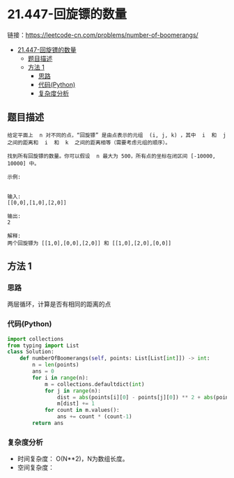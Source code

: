 # 21.447-回旋镖的数量

链接：https://leetcode-cn.com/problems/number-of-boomerangs/

- [21.447-回旋镖的数量](#21447-回旋镖的数量)
    - [题目描述](#题目描述)
    - [方法 1](#方法-1)
        - [思路](#思路)
        - [代码(Python)](#代码Python)
        - [复杂度分析](#复杂度分析)

## 题目描述
```
给定平面上  n 对不同的点，“回旋镖” 是由点表示的元组  (i, j, k) ，其中  i  和  j  之间的距离和  i  和  k  之间的距离相等（需要考虑元组的顺序）。

找到所有回旋镖的数量。你可以假设  n 最大为 500，所有点的坐标在闭区间 [-10000, 10000] 中。

示例:


输入:
[[0,0],[1,0],[2,0]]

输出:
2

解释:
两个回旋镖为 [[1,0],[0,0],[2,0]] 和 [[1,0],[2,0],[0,0]]

```

## 方法 1

### 思路
两层循环，计算是否有相同的距离的点

### 代码(Python)
```python
import collections
from typing import List
class Solution:
    def numberOfBoomerangs(self, points: List[List[int]]) -> int:
        n = len(points)
        ans = 0
        for i in range(n):
            m = collections.defaultdict(int)
            for j in range(n):
                dist = abs(points[i][0] - points[j][0]) ** 2 + abs(points[i][1] - points[j][1]) ** 2
                m[dist] += 1
            for count in m.values():
                ans += count * (count-1)
        return ans

```

### 复杂度分析
- 时间复杂度： O(N**2)，N为数组长度。
- 空间复杂度：

